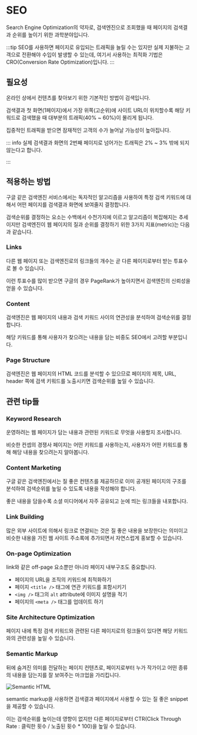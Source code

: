 # SEO

Search Engine Optimization의 약자로, 검색엔진으로 조회했을 때 페이지의 검색결과 순위를 높이기 위한 과학분야입니다.

:::tip
SEO를 사용하면 페이지로 유입되는 트래픽을 늘릴 수는 있지만 실제 지불하는 고객으로 전환해야 수입이 발생할 수 있는데, 여기서 사용하는 최적화 기법은 CRO(Conversion Rate Optimization)입니다.
:::

## 필요성

온라인 상에서 컨텐츠를 찾아보기 위한 기본적인 방법이 검색입니다.

검색결과 첫 화면(1페이지)에서 가장 위쪽(고순위)에 사이트 URL이 위치할수록 해당 키워드로 검색했을 때 대부분의 트래픽(40% ~ 60%)이 몰리게 됩니다.

집중적인 트래픽을 받으면 잠재적인 고객의 수가 늘어날 가능성이 높아집니다.

::: info
실제 검색결과 화면의 2번째 페이지로 넘어가는 트래픽은 2% ~ 3% 밖에 되지 않는다고 합니다.

:::

## 적용하는 방법

구글 같은 검색엔진 서비스에서는 독자적인 알고리즘을 사용하여 특정 검색 키워드에 대해서 어떤 페이지를 검색결과 화면에 보여줄지 결정합니다.

검색순위를 결정하는 요소는 수백에서 수천가지에 이르고 알고리즘이 복잡해지는 추세이지만 검색엔진이 웹 페이지의 질과 순위를 결정하기 위한 3가지 지표(metric)는 다음과 같습니다.

### Links

다른 웹 페이지 또는 검색엔진로의 링크들의 개수는 곧 다른 페이지로부터 받는 투표수로 볼 수 있습니다.

이런 투표수를 많이 받으면 구글의 경우 PageRank가 높아지면서 검색엔진의 신뢰성을 얻을 수 있습니다.

### Content

검색엔진은 웹 페이지의 내용과 검색 키워드 사이의 연관성을 분석하여 검색순위를 결정합니다.

해당 키워드를 통해 사용자가 찾으려는 내용을 담는 비중도 SEO에서 고려할 부분입니다.

### Page Structure

검색엔진은 웹 페이지의 HTML 코드를 분석할 수 있으므로 페이지의 제목, URL, header 쪽에 검색 키워드를 노출시키면 검색순위를 높일 수 있습니다.

## 관련 tip들

### Keyword Research

운영하려는 웹 페이지가 담는 내용과 관련된 키워드로 무엇을 사용할지 조사합니다.

비슷한 컨셉의 경쟁사 페이지는 어떤 키워드를 사용하는지, 사용자가 어떤 키워드를 통해 해당 내용을 찾으려는지 알아봅니다.

### Content Marketing

구글 같은 검색엔진에서는 질 좋은 컨텐츠를 제공하므로 이미 공개된 페이지의 구조를 분석하여 검색순위를 높일 수 있도록 내용을 작성해야 합니다.

좋은 내용을 담을수록 소셜 미디어에서 자주 공유되고 눈에 띄는 링크들을 내포합니다.

### Link Building

많은 외부 사이트에 의해서 링크로 연결되는 것은 질 좋은 내용을 보장한다는 의미이고 비슷한 내용을 가진 웹 사이트 주소록에 추가되면서 자연스럽게 홍보할 수 있습니다.

### On-page Optimization

link와 같은 off-page 요소뿐만 아니라 페이지 내부구조도 중요합니다.

- 페이지의 URL을 조직의 키워드에 최적화하기
- 페이지 `<title />` 태그에 연관 키워드를 포함시키기
- `<img />` 태그의 `alt` attribute에 이미지 설명을 적기
- 페이지의 `<meta />` 태그를 업데이트 하기

### Site Architecture Optimization

페이지 내에 특정 검색 키워드와 관련된 다른 페이지로의 링크들이 있다면 해당 키워드와의 관련성을 높일 수 있습니다.

### Semantic Markup

뒤에 숨겨진 의미를 전달하는 페이지 컨텐츠로, 페이지로부터 누가 작가이고 어떤 종류의 내용을 담는지를 잘 보여주는 마크업을 가리킵니다.

<Image src="/image/frontend/semantic_html.png" alt="Semantic HTML" />

semantic markup을 사용하면 검색결과 페이지에서 사용할 수 있는 질 좋은 snippet을 제공할 수 있습니다.

이는 검색순위를 높이는데 영향이 없지만 다른 페이지로부터 CTR(Click Through Rate : 클릭한 횟수 / 노출된 횟수 \* 100)을 높일 수 있습니다.
